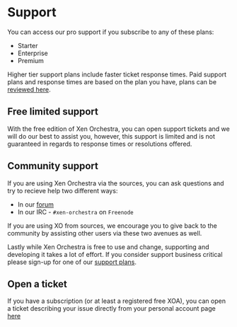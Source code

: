 # Support

You can access our pro support if you subscribe to any of these plans:

* Starter
* Enterprise
* Premium

Higher tier support plans include faster ticket response times. Paid support plans and response times are based on the plan you have, plans can be [reviewed here](https://xen-orchestra.com/#!/xo-pricing). 

## Free limited support

With the free edition of Xen Orchestra, you can open support tickets and we will do our best to assist you, however, this support is limited and is not guaranteed in regards to response times or resolutions offered.

## Community support

If you are using Xen Orchestra via the sources, you can ask questions and try to recieve help two different ways:

* In our [forum](https://xcp-ng.org/forum/category/12/xen-orchestra)
* In our IRC - `#xen-orchestra` on `Freenode`

If you are using XO from sources, we encourage you to give back to the community by assisting other users via these two avenues as well.   

Lastly while Xen Orchestra is free to use and change, supporting and developing it takes a lot of effort. If you consider support business critical please sign-up for one of our [support plans](https://xen-orchestra.com/#!/xo-pricing). 

## Open a ticket

If you have a subscription (or at least a registered free XOA), you can open a ticket describing your issue directly from your personal account page [here](https://xen-orchestra.com/#!/member/support)
